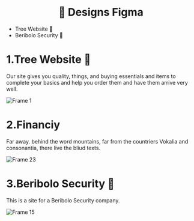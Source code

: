 <h1 align="center"> 🍱 Designs Figma</h1>

- Tree Website 🌲
- Beribolo Security 🔐


# 1.Tree Website 🌲
Our site gives you quality, things, and buying essentials and items to complete your basics and help you order them and have them arrive very well.

![Frame 1](https://github.com/user-attachments/assets/ad19722e-48ae-4a9d-8821-78234cc44cc1)


# 2.Financiy
Far away. behind the word mountains, far from the countriers Vokalia and consonantia, there live the bliud texts.

![Frame 23](https://github.com/user-attachments/assets/3f2d7adb-9153-4b40-abad-07389d02a685)


# 3.Beribolo Security 🔐
This is a site for a Beribolo Security company.

![Frame 15](https://github.com/user-attachments/assets/63bebea9-4ed9-4734-95bc-bbb15a53376b)


